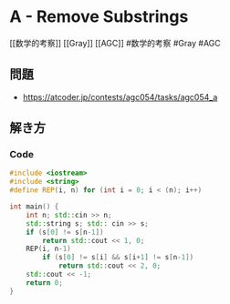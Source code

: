# A - Remove Substrings
[[数学的考察]] [[Gray]] [[AGC]]
#数学的考察 #Gray #AGC 

## 問題
- https://atcoder.jp/contests/agc054/tasks/agc054_a

## 解き方
### Code
```c++
#include <iostream>
#include <string>
#define REP(i, n) for (int i = 0; i < (n); i++)

int main() {
    int n; std::cin >> n;
    std::string s; std:: cin >> s;
    if (s[0] != s[n-1])
        return std::cout << 1, 0;
    REP(i, n-1)
        if (s[0] != s[i] && s[i+1] != s[n-1])
            return std::cout << 2, 0;
    std::cout << -1;
    return 0;
}
```